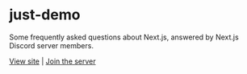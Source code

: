 # just-demo

Some frequently asked questions about Next.js, answered by Next.js Discord server members.

[View site](https://justdemo.vercel.app/) | [Join the server](https://discord.gg/nextjs)
